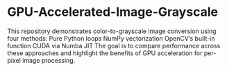 # GPU-Accelerated-Image-Grayscale
This repository demonstrates color-to-grayscale image conversion using four methods:  Pure Python loops  NumPy vectorization  OpenCV’s built-in function  CUDA via Numba JIT  The goal is to compare performance across these approaches and highlight the benefits of GPU acceleration for per-pixel image processing.
